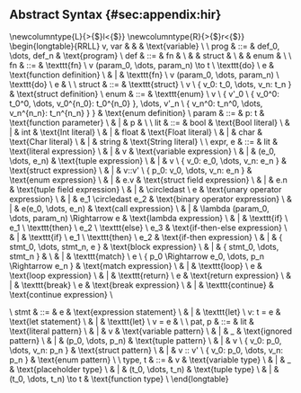 ## Abstract Syntax {#sec:appendix:hir}
\newcolumntype{L}{>{$}l<{$}}
\newcolumntype{R}{>{$}r<{$}}
\begin{longtable}{RRLL}
v, var & & & \text{variable} \\
\\
prog & ::= & def_0, \dots, def_n & \text{program}
\\
def & ::= & fn     & \\
    &     & struct & \\
    &     & enum   & \\
\\
fn & ::= & \texttt{fn} \ v (param_0, \dots, param_n) \to t \ \texttt{do} \ e & \text{function definition} \\
   &   | & \texttt{fn} \ v (param_0, \dots, param_n)       \ \texttt{do} \ e &                            \\
\\
struct & ::= & \texttt{struct} \ v \ \{ v_0: t_0, \dots, v_n: t_n \} & \text{struct definition}
\\
enum & ::= & \texttt{enum} \ v \ 
\{ 
v'_0 \ \{ v_0^0: t_0^0, \dots, v_0^{n_0}: t_0^{n_0} \},
\dots,
v'_n \ \{ v_n^0: t_n^0, \dots, v_n^{n_n}: t_n^{n_n} \}
\} & \text{enum definition}
\\
param & ::= & p: t & \text{function parameter} \\
      &   | & p     &                          \\ 
\\
lit & ::= & bool   & \text{Bool literal}   \\
    &   | & int    & \text{Int literal}    \\
    &   | & float  & \text{Float literal}  \\
    &   | & char   & \text{Char literal}   \\
    &   | & string & \text{String literal} \\
\\
expr, e & ::= & lit                                                                   & \text{literal expression}  \\
  &   | & v                                                                           & \text{variable expression} \\
  &   | & (e_0, \dots, e_n)                                                           & \text{tuple expression} \\
  &   | & v \ \{ v_0: e_0, \dots, v_n: e_n \}                                         & \text{struct expression} \\
  &   | & v::v' \ \{ p_0: v_0, \dots, v_n: e_n \}                                     & \text{enum expression} \\
  &   | & e.v                                                                         & \text{struct field expression} \\
  &   | & e.n                                                                         & \text{tuple field expression} \\
  &   | & \circledast \ e                                                             & \text{unary operator expression} \\
  &   | & e_1 \circledast e_2                                                         & \text{binary operator expression} \\
  &   | & e(e_0, \dots, e_n)                                                          & \text{call expression} \\
  &   | & \lambda (param_0, \dots, param_n) \Rightarrow e                             & \text{lambda expression} \\
  &   | & \texttt{if} \ e_1 \ \texttt{then} \ e_2 \ \texttt{else} \ e_3               & \text{if-then-else expression} \\
  &   | & \texttt{if} \ e_1 \ \texttt{then} \ e_2                                     & \text{if-then expression} \\
  &   | & \{ stmt_0, \dots, stmt_n, e \}                                              & \text{block expression} \\
  &   | & \{ stmt_0, \dots, stmt_n \}                                                 &  \\
  &   | & \texttt{match} \ e \ \{ p_0 \Rightarrow e_0, \dots, p_n \Rightarrow e_n \}  & \text{match expression} \\
  &   | & \texttt{loop} \ e                                                           & \text{loop expression} \\
  &   | & \texttt{return} \ e                                                         & \text{return expression} \\
  &   | & \texttt{break} \ e                                                          & \text{break expression} \\
  &   | & \texttt{continue}                                                           & \text{continue expression} \\
 
\\
stmt & ::= & e                           & \text{expression statement}   \\
     &   | & \texttt{let} \ v: t = e     & \text{let statement}          \\
     &   | & \texttt{let} \ v = e        &                               \\
\\
pat, p & ::= & lit                                            & \text{literal pattern}    \\
  &   | & v                                                   & \text{variable pattern}   \\
  &   | & \_                                                  & \text{ignored pattern}    \\
  &   | & (p_0, \dots, p_n)                                   & \text{tuple pattern}      \\
  &   | & v \ \{ v_0: p_0, \dots, v_n: p_n \}           & \text{struct pattern}     \\
  &   | & v :: v' \ \{ v_0: p_0, \dots, v_n: p_n \}   & \text{enum pattern}       \\
\\
type, t & ::= & v                   & \text{variable type}      \\
  &   | & \_                        & \text{placeholder type}   \\
  &   | & (t_0, \dots, t_n)         & \text{tuple type}         \\
  &   | & (t_0, \dots, t_n) \to t   & \text{function type}      \\
\end{longtable}

